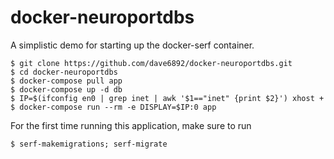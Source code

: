 # docker-neuroportdbs

A simplistic demo for starting up the docker-serf container.

    $ git clone https://github.com/dave6892/docker-neuroportdbs.git
    $ cd docker-neuroportdbs
    $ docker-compose pull app
    $ docker-compose up -d db
    $ IP=$(ifconfig en0 | grep inet | awk '$1=="inet" {print $2}') xhost +
    $ docker-compose run --rm -e DISPLAY=$IP:0 app

For the first time running this application, make sure to run

    $ serf-makemigrations; serf-migrate